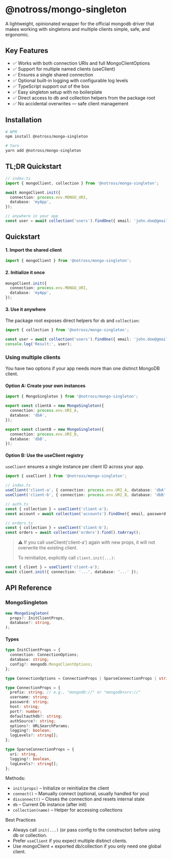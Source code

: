 # @notross/mongo-singleton

A lightweight, opinionated wrapper for the official mongodb driver that makes working with singletons and multiple clients simple, safe, and ergonomic.

## Key Features
- ✅ Works with both connection URIs and full MongoClientOptions
- ✅ Support for multiple named clients (useClient)
- ✅ Ensures a single shared connection
- ✅ Optional built-in logging with configurable log levels
- ✅ TypeScript support out of the box
- ✅ Easy singleton setup with no boilerplate
- ✅ Direct access to db and collection helpers from the package root
- ✅ No accidental overwrites — safe client management

## Installation

```bash
# NPM
npm install @notross/mongo-singleton

# Yarn
yarn add @notross/mongo-singleton
```

## TL;DR Quickstart

```ts
// index.ts
import { mongoClient, collection } from '@notross/mongo-singleton';

await mongoClient.init({
  connection: process.env.MONGO_URI,
  database: 'myApp',
});

// anywhere in your app
const user = await collection('users').findOne({ email: 'john.doe@gmail.com' });
```

## Quickstart

#### 1. Import the shared client

```ts
import { mongoClient } from '@notross/mongo-singleton';
```

#### 2. Initialize it once

```ts
mongoClient.init({
  connection: process.env.MONGO_URI,
  database: 'myApp',
});
```

#### 3. Use it anywhere

The package root exposes direct helpers for `db` and `collection`:

```ts
import { collection } from '@notross/mongo-singleton';

const user = await collection('users').findOne({ email: 'john.doe@gmail.com' });
console.log('Result:', user);
```

### Using multiple clients

You have two options if your app needs more than one distinct MongoDB client.

#### Option A: Create your own instances

```ts
import { MongoSingleton } from '@notross/mongo-singleton';

export const clientA = new MongoSingleton({ 
  connection: process.env.URI_A, 
  database: 'dbA',
});

export const clientB = new MongoSingleton({ 
  connection: process.env.URI_B, 
  database: 'dbB',
});
```

#### Option B: Use the useClient registry

`useClient` ensures a single instance per client ID across your app.

```ts
import { useClient } from '@notross/mongo-singleton';

// index.ts
useClient('client-a', { connection: process.env.URI_A, database: 'dbA' });
useClient('client-b', { connection: process.env.URI_B, database: 'dbB' });

// auth.ts
const { collection } = useClient('client-a');
const account = await collection('accounts').findOne({ email, password });

// orders.ts
const { collection } = useClient('client-b');
const orders = await collection('orders').find().toArray();
```

> ⚠️ If you call useClient('client-a') again with new props, it will not overwrite the existing client.
> 
> To reinitialize, explicitly call `client.init(...)`:

```ts
const { client } = useClient('client-a');
await client.init({ connection: '...', database: '...' });
```

## API Reference

### MongoSingleton
```ts
new MongoSingleton(
  props?: InitClientProps,
  database?: string,
);
```

#### Types
```ts
type InitClientProps = {
  connection: ConnectionOptions;
  database: string;
  config?: mongodb.MongoClientOptions;
};

type ConnectionOptions = ConnectionProps | SparseConnectionProps | string;

type ConnectionProps = {
  prefix: string; // e.g., "mongodb://" or "mongodb+srv://"
  username: string;
  password: string;
  host: string;
  port?: number;
  defaultauthdb?: string;
  authSource?: string;
  options?: URLSearchParams;
  logging?: boolean;
  logLevels?: string[];
};

type SparseConnectionProps = {
  uri: string,
  logging?: boolean,
  logLevels?: string[];
};
```

Methods:
- `init(props)` – Initialize or reinitialize the client
- `connect()` – Manually connect (optional, usually handled for you)
- `disconnect()` – Closes the connection and resets internal state
- `db` – Current Db instance (after init)
- `collection(name)` – Helper for accessing collections

Best Practices
- Always call `init(...)` (or pass config to the constructor) before using db or collection.
- Prefer `useClient` if you expect multiple distinct clients.
- Use mongoClient + exported db/collection if you only need one global client.
